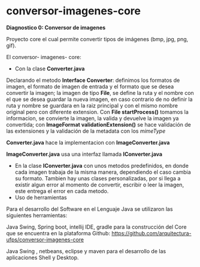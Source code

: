 # conversor-imagenes-core

**Diagnostico 0: Conversor de imagenes**


Proyecto core el cual permite convertir tipos de imágenes (bmp, jpg, png, gif).

El conversor- imagenes- core:  

* Con la clase  **Converter.java**

Declarando el metodo **Interface Converter**: definimos los formatos de imagen, el formato de imagen de entrada y el formato que se desea convertir la imagen; la imagen de tipo **File**, se define la ruta y el nombre con el que se desea guardar la nueva imagen, en caso contrario de no definir la ruta y nombre se guardara en la raiz principal y con el mismo nombre original pero con diferente extension. Con **File startProcess()** tomamos la informacion, se convierte  la imagen, la valida y devuelve la imagen ya convertida; con **ImageFormat validationExtension()** se  hace validación de las extensiones y la validación de la metadata con los  *mimeType*

**Converter.java** hace la implementacion con **ImageConverter.java**

**ImageConverter.java** usa una interfaz llamada **IConverter.java**

* En la clase **IConverter.java** con unos metodos predefinidos, en donde cada imagen trabaja de la misma manera, dependiendo el caso cambia su formato. Tambien hay unas clases personalizadas, por si llega a existir algun error al momento de convertir, escribir o leer la imagen, este entrega el error en cada metodo.
* Uso de herramientas

Para el desarrollo del Software en el Lenguaje Java se utilizaron las siguientes herramientas:
 
Java Swing, Spring boot,  intellij IDE, gradle para la construcción del Core que se encuentra en la plataforma Github:
https://github.com/arquitectura-ufps/conversor-imagenes-core  

Java Swing , netbeans, eclipse y maven para el desarrollo de las aplicaciones Shell y Desktop.


